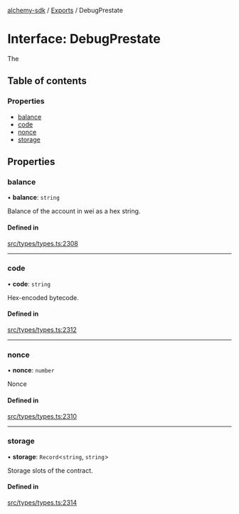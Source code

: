 [alchemy-sdk](../README.md) / [Exports](../modules.md) / DebugPrestate

# Interface: DebugPrestate

The

## Table of contents

### Properties

- [balance](DebugPrestate.md#balance)
- [code](DebugPrestate.md#code)
- [nonce](DebugPrestate.md#nonce)
- [storage](DebugPrestate.md#storage)

## Properties

### balance

• **balance**: `string`

Balance of the account in wei as a hex string.

#### Defined in

[src/types/types.ts:2308](https://github.com/alchemyplatform/alchemy-sdk-js/blob/bed7d71/src/types/types.ts#L2308)

___

### code

• **code**: `string`

Hex-encoded bytecode.

#### Defined in

[src/types/types.ts:2312](https://github.com/alchemyplatform/alchemy-sdk-js/blob/bed7d71/src/types/types.ts#L2312)

___

### nonce

• **nonce**: `number`

Nonce

#### Defined in

[src/types/types.ts:2310](https://github.com/alchemyplatform/alchemy-sdk-js/blob/bed7d71/src/types/types.ts#L2310)

___

### storage

• **storage**: `Record`<`string`, `string`\>

Storage slots of the contract.

#### Defined in

[src/types/types.ts:2314](https://github.com/alchemyplatform/alchemy-sdk-js/blob/bed7d71/src/types/types.ts#L2314)
